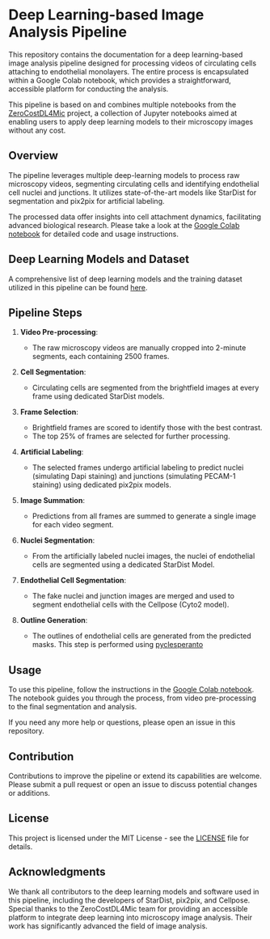 # Deep Learning-based Image Analysis Pipeline

This repository contains the documentation for a deep learning-based image analysis pipeline designed for processing videos of circulating cells attaching to endothelial monolayers. The entire process is encapsulated within a Google Colab notebook, which provides a straightforward, accessible platform for conducting the analysis.

This pipeline is based on and combines multiple notebooks from the [ZeroCostDL4Mic](https://github.com/HenriquesLab/ZeroCostDL4Mic) project, a collection of Jupyter notebooks aimed at enabling users to apply deep learning models to their microscopy images without any cost.

## Overview

The pipeline leverages multiple deep-learning models to process raw microscopy videos, segmenting circulating cells and identifying endothelial cell nuclei and junctions. It utilizes state-of-the-art models like StarDist for segmentation and pix2pix for artificial labeling.

The processed data offer insights into cell attachment dynamics, facilitating advanced biological research. Please take a look at the [Google Colab notebook](LINK) for detailed code and usage instructions.

## Deep Learning Models and Dataset

A comprehensive list of deep learning models and the training dataset utilized in this pipeline can be found [here](https://github.com/CellMigrationLab/PDAC_DL?tab=readme-ov-file#pdac_dl).

## Pipeline Steps

1. **Video Pre-processing**:
   - The raw microscopy videos are manually cropped into 2-minute segments, each containing 2500 frames.

2. **Cell Segmentation**:
   - Circulating cells are segmented from the brightfield images at every frame using dedicated StarDist models.

3. **Frame Selection**:
   - Brightfield frames are scored to identify those with the best contrast.
   - The top 25% of frames are selected for further processing.

4. **Artificial Labeling**:
   - The selected frames undergo artificial labeling to predict nuclei (simulating Dapi staining) and junctions (simulating PECAM-1 staining) using dedicated pix2pix models.

5. **Image Summation**:
   - Predictions from all frames are summed to generate a single image for each video segment.

6. **Nuclei Segmentation**:
   - From the artificially labeled nuclei images, the nuclei of endothelial cells are segmented using a dedicated StarDist Model.

7. **Endothelial Cell Segmentation**:
   - The fake nuclei and junction images are merged and used to segment endothelial cells with the Cellpose (Cyto2 model).

8. **Outline Generation**:
   - The outlines of endothelial cells are generated from the predicted masks. This step is performed using [pyclesperanto](https://github.com/clEsperanto/pyclesperanto/)

## Usage

To use this pipeline, follow the instructions in the [Google Colab notebook](LINK). The notebook guides you through the process, from video pre-processing to the final segmentation and analysis.

If you need any more help or questions, please open an issue in this repository.

## Contribution

Contributions to improve the pipeline or extend its capabilities are welcome. Please submit a pull request or open an issue to discuss potential changes or additions.

## License

This project is licensed under the MIT License - see the [LICENSE](LICENSE) file for details.

## Acknowledgments

We thank all contributors to the deep learning models and software used in this pipeline, including the developers of StarDist, pix2pix, and Cellpose. Special thanks to the ZeroCostDL4Mic team for providing an accessible platform to integrate deep learning into microscopy image analysis. Their work has significantly advanced the field of image analysis.
